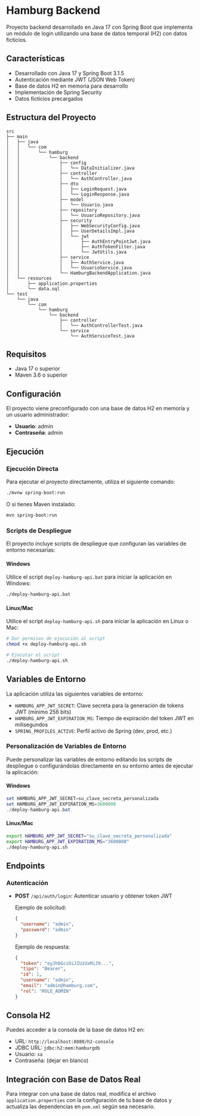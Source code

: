 # Hamburg Backend

Proyecto backend desarrollado en Java 17 con Spring Boot que implementa un módulo de login utilizando una base de datos temporal (H2) con datos ficticios.

## Características

- Desarrollado con Java 17 y Spring Boot 3.1.5
- Autenticación mediante JWT (JSON Web Token)
- Base de datos H2 en memoria para desarrollo
- Implementación de Spring Security
- Datos ficticios precargados

## Estructura del Proyecto

```
src
├── main
│   ├── java
│   │   └── com
│   │       └── hamburg
│   │           └── backend
│   │               ├── config
│   │               │   └── DataInitializer.java
│   │               ├── controller
│   │               │   └── AuthController.java
│   │               ├── dto
│   │               │   ├── LoginRequest.java
│   │               │   └── LoginResponse.java
│   │               ├── model
│   │               │   └── Usuario.java
│   │               ├── repository
│   │               │   └── UsuarioRepository.java
│   │               ├── security
│   │               │   ├── WebSecurityConfig.java
│   │               │   ├── UserDetailsImpl.java
│   │               │   └── jwt
│   │               │       ├── AuthEntryPointJwt.java
│   │               │       ├── AuthTokenFilter.java
│   │               │       └── JwtUtils.java
│   │               ├── service
│   │               │   ├── AuthService.java
│   │               │   └── UsuarioService.java
│   │               └── HamburgBackendApplication.java
│   └── resources
│       ├── application.properties
│       └── data.sql
└── test
    └── java
        └── com
            └── hamburg
                └── backend
                    ├── controller
                    │   └── AuthControllerTest.java
                    └── service
                        └── AuthServiceTest.java
```

## Requisitos

- Java 17 o superior
- Maven 3.6 o superior

## Configuración

El proyecto viene preconfigurado con una base de datos H2 en memoria y un usuario administrador:

- **Usuario**: admin
- **Contraseña**: admin

## Ejecución

### Ejecución Directa

Para ejecutar el proyecto directamente, utiliza el siguiente comando:

```bash
./mvnw spring-boot:run
```

O si tienes Maven instalado:

```bash
mvn spring-boot:run
```

### Scripts de Despliegue

El proyecto incluye scripts de despliegue que configuran las variables de entorno necesarias:

#### Windows
Utilice el script `deploy-hamburg-api.bat` para iniciar la aplicación en Windows:

```bash
./deploy-hamburg-api.bat
```

#### Linux/Mac
Utilice el script `deploy-hamburg-api.sh` para iniciar la aplicación en Linux o Mac:

```bash
# Dar permisos de ejecución al script
chmod +x deploy-hamburg-api.sh

# Ejecutar el script
./deploy-hamburg-api.sh
```

## Variables de Entorno

La aplicación utiliza las siguientes variables de entorno:

- `HAMBURG_APP_JWT_SECRET`: Clave secreta para la generación de tokens JWT (mínimo 256 bits)
- `HAMBURG_APP_JWT_EXPIRATION_MS`: Tiempo de expiración del token JWT en milisegundos
- `SPRING_PROFILES_ACTIVE`: Perfil activo de Spring (dev, prod, etc.)

### Personalización de Variables de Entorno

Puede personalizar las variables de entorno editando los scripts de despliegue o configurándolas directamente en su entorno antes de ejecutar la aplicación:

#### Windows
```powershell
set HAMBURG_APP_JWT_SECRET=su_clave_secreta_personalizada
set HAMBURG_APP_JWT_EXPIRATION_MS=3600000
./deploy-hamburg-api.bat
```

#### Linux/Mac
```bash
export HAMBURG_APP_JWT_SECRET="su_clave_secreta_personalizada"
export HAMBURG_APP_JWT_EXPIRATION_MS="3600000"
./deploy-hamburg-api.sh
```

## Endpoints

### Autenticación

- **POST** `/api/auth/login`: Autenticar usuario y obtener token JWT

  Ejemplo de solicitud:
  ```json
  {
    "username": "admin",
    "password": "admin"
  }
  ```

  Ejemplo de respuesta:
  ```json
  {
    "token": "eyJhbGciOiJIUzUxMiJ9...",
    "tipo": "Bearer",
    "id": 1,
    "username": "admin",
    "email": "admin@hamburg.com",
    "rol": "ROLE_ADMIN"
  }
  ```

## Consola H2

Puedes acceder a la consola de la base de datos H2 en:

- URL: `http://localhost:8080/h2-console`
- JDBC URL: `jdbc:h2:mem:hamburgdb`
- Usuario: `sa`
- Contraseña: (dejar en blanco)

## Integración con Base de Datos Real

Para integrar con una base de datos real, modifica el archivo `application.properties` con la configuración de tu base de datos y actualiza las dependencias en `pom.xml` según sea necesario.